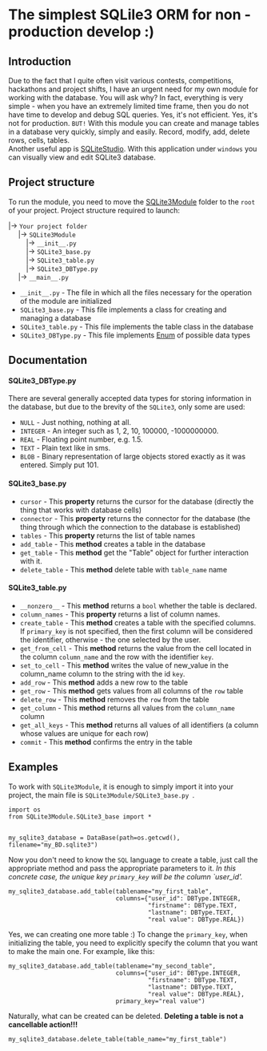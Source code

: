 # The simplest SQLile3 ORM for non - production develop :)

## Introduction

Due to the fact that I quite often visit various contests, competitions, hackathons and project shifts, I have an urgent need for my own module for working with the database. You will ask why? In fact, everything is very simple - when you have an extremely limited time frame, then you do not have time to develop and debug SQL queries. Yes, it's not efficient. Yes, it's not for production. `BUT!` With this module you can create and manage tables in a database very quickly, simply and easily. Record, modify, add, delete rows, cells, tables.  
Another useful app is [SQLiteStudio](https://sqlitestudio.pl). With this application under `windows` you can visually view and edit SQLite3 database.

## Project structure

To run the module, you need to move the [SQLite3Module](SQLite3Module) folder to the `root` of your project. Project structure required to launch:  

|-> `Your project folder`  
&nbsp;&nbsp;&nbsp;&nbsp; |-> `SQLite3Module`  
&nbsp;&nbsp;&nbsp;&nbsp;&nbsp;&nbsp;&nbsp;&nbsp; |-> `__init__.py`  
&nbsp;&nbsp;&nbsp;&nbsp;&nbsp;&nbsp;&nbsp;&nbsp; |-> `SQLite3_base.py`   
&nbsp;&nbsp;&nbsp;&nbsp;&nbsp;&nbsp;&nbsp;&nbsp; |-> `SQLite3_table.py`  
&nbsp;&nbsp;&nbsp;&nbsp;&nbsp;&nbsp;&nbsp;&nbsp; |-> `SQLite3_DBType.py`  
&nbsp;&nbsp;&nbsp;&nbsp; |-> `__main__.py`  

* `__init__.py` - The file in which all the files necessary for the operation of the module are initialized 
* `SQLite3_base.py` - This file implements a class for creating and managing a database 
* `SQLite3_table.py` - This file implements the table class in the database
* `SQLite3_DBType.py` - This file implements [Enum](https://docs.python.org/3/library/enum.html) of possible data types

## Documentation

#### SQLite3_DBType.py

There are several generally accepted data types for storing information in the database, but due to the brevity of the `SQLite3`, only some are used:

* `NULL` - Just nothing, nothing at all.  
* `INTEGER` - An integer such as 1, 2, 10, 100000, -1000000000.  
* `REAL` - Floating point number, e.g. 1.5.  
* `TEXT` - Plain text like in sms.  
* `BLOB` - Binary representation of large objects stored exactly as it was entered. Simply put 101.  

#### SQLite3_base.py

* `cursor` - This **property** returns the cursor for the database (directly the thing that works with database cells)  
* `connector` - This **property** returns the connector for the database (the thing through which the connection to the database is established)  
* `tables` - This **property** returns the list of table names
* `add_table` - This **method** creates a table in the database
* `get_table` - This **method** get the "Table" object for further interaction with it.
* `delete_table` - This **method** delete table with `table_name` name

#### SQLite3_table.py

* `__nonzero__` - This **method** returns a `bool` whether the table is declared.
* `column_names` - This **property** returns a list of column names.
* `create_table` - This **method** creates a table with the specified columns. If `primary_key` is not specified, then the first column will be considered the identifier, otherwise - the one selected by the user.  
* `get_from_cell` - This **method** returns the value from the cell located in the column `column_name` and the row with the identifier `key`.
* `set_to_cell` - This **method** writes the value of new_value in the column_name column to the string with the id `key`.
* `add_row` - This **method** adds a new row to the table
* `get_row` - This **method** gets values from all columns of the `row` table
* `delete_row` - This **method** removes the `row` from the table
* `get_column` - This **method** returns all values from the `column_name` column
* `get_all_keys` - This **method** returns all values of all identifiers (a column whose values are unique for each row)
* `commit` - This **method** confirms the entry in the table


## Examples

To work with `SQLite3Module`, it is enough to simply import it into your project, the main file is `SQLite3Module/SQLite3_base.py `.  
```Python3
import os
from SQLite3Module.SQLite3_base import *


my_sqlite3_database = DataBase(path=os.getcwd(), filename="my_BD.sqlite3")
```
Now you don't need to know the `SQL` language to create a table, just call the appropriate method and pass the appropriate parameters to it. 
*In this concrete case, the unique key `primary_key` will be the column `user_id'.*
```Python3
my_sqlite3_database.add_table(tablename="my_first_table",
                              columns={"user_id": DBType.INTEGER,
                                       "firstname": DBType.TEXT,
                                       "lastname": DBType.TEXT,
                                       "real value": DBType.REAL})
```
Yes, we can creating one more table :)
To change the `primary_key`, when initializing the table, you need to explicitly specify the column that you want to make the main one.
For example, like this:
```Python3
my_sqlite3_database.add_table(tablename="my_second_table", 
                              columns={"user_id": DBType.INTEGER,
                                       "firstname": DBType.TEXT,
                                       "lastname": DBType.TEXT,
                                       "real value": DBType.REAL},
                              primary_key="real value")
```
Naturally, what can be created can be deleted. 
**Deleting a table is not a cancellable action!!!**
```Python3
my_sqlite3_database.delete_table(table_name="my_first_table")
```

